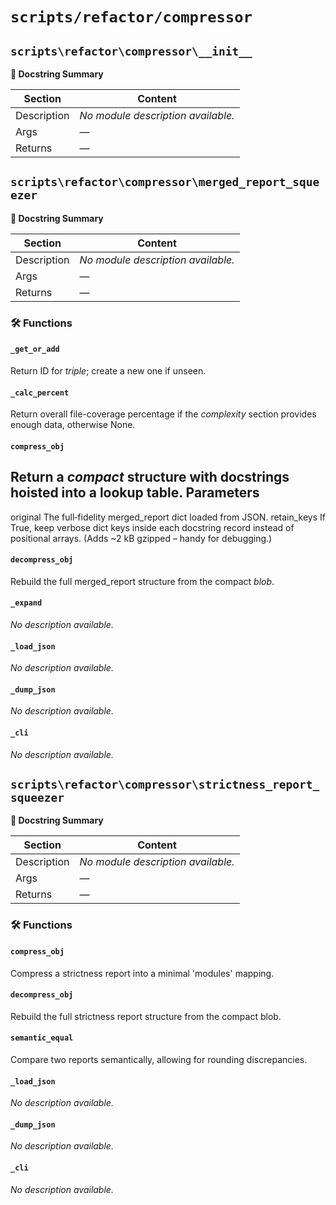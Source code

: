# `scripts/refactor/compressor`


## `scripts\refactor\compressor\__init__`

**🧠 Docstring Summary**

| Section | Content |
|---------|---------|
| Description | *No module description available.* |
| Args | — |
| Returns | — |


## `scripts\refactor\compressor\merged_report_squeezer`

**🧠 Docstring Summary**

| Section | Content |
|---------|---------|
| Description | *No module description available.* |
| Args | — |
| Returns | — |

### 🛠️ Functions
#### `_get_or_add`
Return ID for *triple*; create a new one if unseen.

#### `_calc_percent`
Return overall file-coverage percentage if the *complexity* section
provides enough data, otherwise None.

#### `compress_obj`
Return a *compact* structure with docstrings hoisted into a lookup table.
Parameters
----------
original
The full‑fidelity merged_report dict loaded from JSON.
retain_keys
If True, keep verbose dict keys inside each docstring record instead of
positional arrays.  (Adds ~2 kB gzipped – handy for debugging.)

#### `decompress_obj`
Rebuild the full merged_report structure from the compact *blob*.

#### `_expand`
*No description available.*

#### `_load_json`
*No description available.*

#### `_dump_json`
*No description available.*

#### `_cli`
*No description available.*


## `scripts\refactor\compressor\strictness_report_squeezer`

**🧠 Docstring Summary**

| Section | Content |
|---------|---------|
| Description | *No module description available.* |
| Args | — |
| Returns | — |

### 🛠️ Functions
#### `compress_obj`
Compress a strictness report into a minimal 'modules' mapping.

#### `decompress_obj`
Rebuild the full strictness report structure from the compact blob.

#### `semantic_equal`
Compare two reports semantically, allowing for rounding discrepancies.

#### `_load_json`
*No description available.*

#### `_dump_json`
*No description available.*

#### `_cli`
*No description available.*
